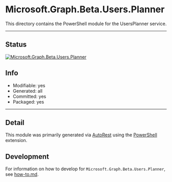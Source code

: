 <!-- region Generated -->
# Microsoft.Graph.Beta.Users.Planner
This directory contains the PowerShell module for the UsersPlanner service.

---
## Status
[![Microsoft.Graph.Beta.Users.Planner](https://img.shields.io/powershellgallery/v/Microsoft.Graph.Beta.Users.Planner.svg?style=flat-square&label=Microsoft.Graph.Beta.Users.Planner "Microsoft.Graph.Beta.Users.Planner")](https://www.powershellgallery.com/packages/Microsoft.Graph.Beta.Users.Planner/)

## Info
- Modifiable: yes
- Generated: all
- Committed: yes
- Packaged: yes

---
## Detail
This module was primarily generated via [AutoRest](https://github.com/Azure/autorest) using the [PowerShell](https://github.com/Azure/autorest.powershell) extension.

## Development
For information on how to develop for `Microsoft.Graph.Beta.Users.Planner`, see [how-to.md](how-to.md).
<!-- endregion -->
